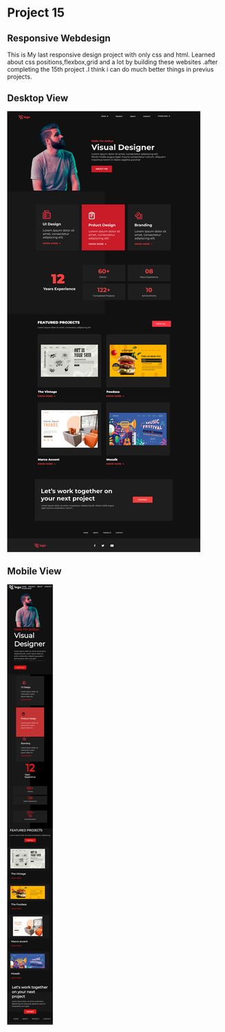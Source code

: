 # Project 15
## Responsive Webdesign

This is My last responsive design project with only css and html. Learned about css positions,flexbox,grid and a lot by building these websites .after completing the 15th project .I think i can do much better things in previus projects.
  

## Desktop View

![image](/15.png)

## Mobile View

![image](/Project-15.png)